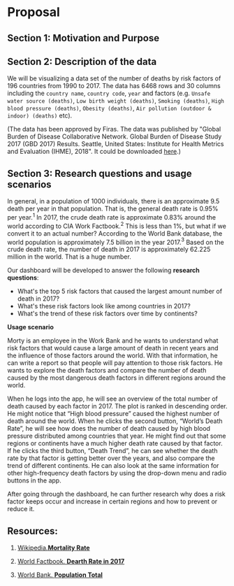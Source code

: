 # Proposal

## Section 1: Motivation and Purpose


## Section 2: Description of the data
We will be visualizing a data set of the number of deaths by risk factors of 196 countries from 1990 to 2017. The data has 6468 rows and 30 columns including the `country name`, `country code`, `year` and factors (e.g. `Unsafe water source (deaths)`, `Low birth weight (deaths)`, `Smoking (deaths)`, `High blood pressure (deaths)`, `Obesity (deaths)`, `Air pollution (outdoor & indoor) (deaths)` etc). 

(The data has been approved by Firas. The data was published by "Global Burden of Disease Collaborative Network. Global Burden of Disease Study 2017 (GBD 2017) Results. Seattle, United States: Institute for Health Metrics and Evaluation (IHME), 2018". It could be downloaded [here](https://ourworldindata.org/air-pollution).) 

## Section 3: Research questions and usage scenarios

In general, in a population of 1000 individuals, there is an approximate 9.5 death per year in that population. That is, the general death rate is 0.95% per year.$^1$  In 2017, the crude death rate is approximate 0.83% around the world according to CIA Work Factbook.$^2$  This is less than 1%, but what if we convert it to an actual number? According to the World Bank database, the world population is approximately 7.5 billion in the year 2017.$^3$ Based on the crude death rate, the number of death in 2017 is approximately 62.225 million in the world. That is a huge number.
 
Our dashboard will be developed to answer the following **research questions**:

- What's the top 5 risk factors that caused the largest amount number of death in 2017?
- What's these risk factors look like among countries in 2017?
- What's the trend of these risk factors over time by continents?
 
**Usage scenario**
 
Morty is an employee in the Work Bank and he wants to understand what risk factors that would cause a large amount of death in recent years and the influence of those factors around the world. With that information, he can write a report so that people will pay attention to those risk factors. He wants to explore the death factors and compare the number of death caused by the most dangerous death factors in different regions around the world.
 
When he logs into the app, he will see an overview of the total number of death caused by each factor in 2017. The plot is ranked in descending order. He might notice that “High blood pressure” caused the highest number of death around the world. When he clicks the second button, “World’s Death Rate”, he will see how does the number of death caused by high blood pressure distributed among countries that year. He might find out that some regions or continents have a much higher death rate caused by that factor. If he clicks the third button, “Death Trend”, he can see whether the death rate by that factor is getting better over the years, and also compare the trend of different continents. He can also look at the same information for other high-frequency death factors by using the drop-down menu and radio buttons in the app.
 
After going through the dashboard, he can further research why does a risk factor keeps occur and increase in certain regions and how to prevent or reduce it. 

## Resources:
1. [Wikipedia.**Mortality Rate**](https://en.wikipedia.org/wiki/Mortality_rate)

2. [World Factbook. **Dearth Rate in 2017**](https://www.cia.gov/library/publications/the-world-factbook/rankorder/2066rank.html)

3. [World Bank. **Population Total**](https://data.worldbank.org/indicator/sp.pop.totl)
